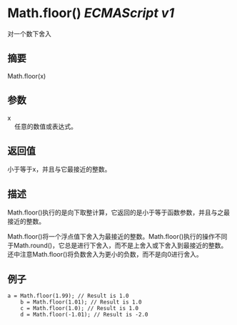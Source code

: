 # Math.floor() _ECMAScript v1_

对一个数下舍入

## 摘要

Math.floor(x)

## 参数

x  
    任意的数值或表达式。

## 返回值

小于等于x，并且与它最接近的整数。

## 描述

Math.floor()执行的是向下取整计算，它返回的是小于等于函数参数，并且与之最接近的整数。  
  
  
Math.floor()将一个浮点值下舍入为最接近的整数。Math.floor()执行的操作不同于Math.round()，它总是进行下舍入，而不是上舍入或下舍入到最接近的整数。还中注意Math.floor()将负数舍入为更小的负数，而不是向0进行舍入。

## 例子

    a = Math.floor(1.99); // Result is 1.0
        b = Math.floor(1.01); // Result is 1.0
        c = Math.floor(1.0); // Result is 1.0
        d = Math.floor(-1.01); // Result is -2.0

